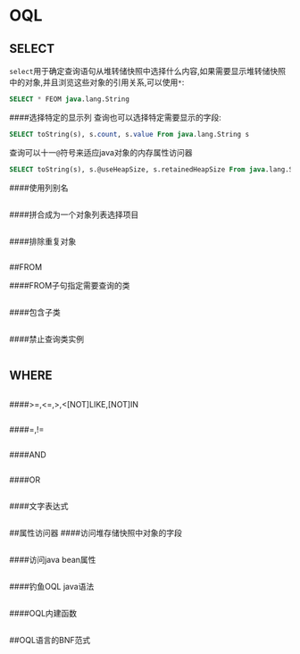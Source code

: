 # OQL

## SELECT
`select`用于确定查询语句从堆转储快照中选择什么内容,如果需要显示堆转储快照中的对象,并且浏览这些对象的引用关系,可以使用`*`:

```sql
SELECT * FEOM java.lang.String
```

####选择特定的显示列
查询也可以选择特定需要显示的字段:
```sql
SELECT toString(s), s.count, s.value From java.lang.String s
```
查询可以十一`@`符号来适应java对象的内存属性访问器
```sql
SELECT toString(s), s.@useHeapSize, s.retainedHeapSize From java.lang.String s
```

####使用列别名

```sql

```



####拼合成为一个对象列表选择项目

```sql

```



####排除重复对象

```sql

```



##FROM

####FROM子句指定需要查询的类

```sql

```



####包含子类

```sql

```



####禁止查询类实例


```sql

```


## WHERE



```sql

```

####>=,<=,>,<[NOT]LIKE,[NOT]IN


```sql

```


####=,!=


```sql

```


####AND


```sql

```


####OR


```sql

```


####文字表达式


```sql

```


##属性访问器
####访问堆存储快照中对象的字段


```sql

```


####访问java bean属性


```sql

```


####钓鱼OQL java语法


```sql

```


####OQL内建函数



```sql

```

##OQL语言的BNF范式


```sql

```

